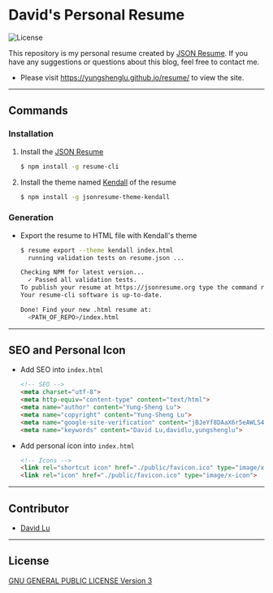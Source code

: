 # David's Personal Resume

![License](https://img.shields.io/badge/Licence-GPL3.0-blue.svg?&longCache=true&style=for-the-badge)

This repository is my personal resume created by [JSON Resume](https://jsonresume.org/getting-started/). If you have any suggestions or questions about this blog, feel free to contact me.

* Please visit https://yungshenglu.github.io/resume/ to view the site.

---
## Commands

### Installation

1. Install the [JSON Resume](https://jsonresume.org/getting-started/)
    ```bash
    $ npm install -g resume-cli
    ```
2. Install the theme named [Kendall](http://themes.jsonresume.org/theme/kendall) of the resume
    ```bash
    $ npm install -g jsonresume-theme-kendall
    ```

### Generation

* Export the resume to HTML file with Kendall's theme
    ```bash
    $ resume export --theme kendall index.html
      running validation tests on resume.json ...

    Checking NPM for latest version...
      ✓ Passed all validation tests.
    To publish your resume at https://jsonresume.org type the command resume publish
    Your resume-cli software is up-to-date.

    Done! Find your new .html resume at:
      <PATH_OF_REPO>/index.html
    ```

---
## SEO and Personal Icon

* Add SEO into `index.html`
    ```html
    <!-- SEO -->
    <meta charset="utf-8">
    <meta http-equiv="content-type" content="text/html">
    <meta name="author" content="Yung-Sheng Lu">
    <meta name="copyright" content="Yung-Sheng Lu">
    <meta name="google-site-verification" content="jBJeYf8DAaX6r5eAWLS4_Q5jiRIBS1phgG-C06lSEcA" />
    <meta name="keywords" content="David Lu,davidlu,yungshenglu">
    ```
* Add personal icon into `index.html`
    ```html
    <!-- Icons -->
    <link rel="shortcut icon" href="./public/favicon.ico" type="image/x-icon">
    <link rel="icon" href="./public/favicon.ico" type="image/x-icon">
    ```

---
## Contributor

* [David Lu](https://github.com/yungshenglu)

---
## License

[GNU GENERAL PUBLIC LICENSE Version 3](LICENSE)